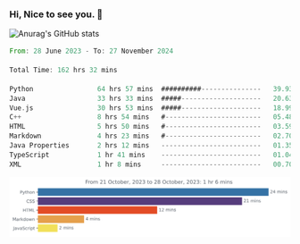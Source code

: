 ### Hi, Nice to see you. 👋

<!--
**EtherFin/EtherFin** is a ✨ _special_ ✨ repository because its `README.md` (this file) appears on your GitHub profile.

Here are some ideas to get you started:

- 🔭 I’m currently working on ...
- 🌱 I’m currently learning ...
- 👯 I’m looking to collaborate on ...
- 🤔 I’m looking for help with ...
- 💬 Ask me about ...
- 📫 How to reach me: ...
- 😄 Pronouns: ...
- ⚡ Fun fact: ...
-->


![Anurag's GitHub stats](https://github-readme-stats.vercel.app/api?username=EtherFin&bg_color=30,e96443,e97f43,e99943,e9b443,e9ce43,e9e843,d3e943,bee943,a9e943,94e943&title_color=fff&text_color=000&show_icons=true&icon_color=000)


<!--START_SECTION:waka-->

```rust
From: 28 June 2023 - To: 27 November 2024

Total Time: 162 hrs 32 mins

Python                64 hrs 57 mins  ##########---------------   39.93 %
Java                  33 hrs 33 mins  #####--------------------   20.63 %
Vue.js                30 hrs 53 mins  #####--------------------   18.99 %
C++                   8 hrs 54 mins   #------------------------   05.48 %
HTML                  5 hrs 50 mins   #------------------------   03.59 %
Markdown              4 hrs 23 mins   #------------------------   02.70 %
Java Properties       2 hrs 12 mins   -------------------------   01.35 %
TypeScript            1 hr 41 mins    -------------------------   01.04 %
XML                   1 hr 8 mins     -------------------------   00.70 %
```

<!--END_SECTION:waka-->

<img
  src="https://github.com/EtherFin/EtherFin/blob/master/images/stat.svg"
  alt="Work Dashboard"
/>

